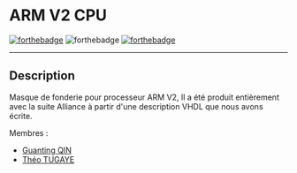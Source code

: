 # ARM V2 CPU
[![forthebadge](https://svgshare.com/i/pDo.svg)](https://forthebadge.com) ![forthebadge](https://forthebadge.com/images/badges/powered-by-coffee.svg) [![forthebadge](https://forthebadge.com/images/badges/60-percent-of-the-time-works-every-time.svg)](https://forthebadge.com)
***

## Description
Masque de fonderie pour processeur ARM V2,
Il a été produit entièrement avec la suite Alliance à partir d'une description VHDL que nous avons écrite. 

Membres :
- [Guanting QIN](https://github.com/GustavoQIN)
- [Théo TUGAYE](https://github.com/Alhucarr)

